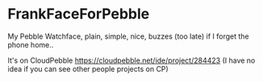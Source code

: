 # FrankFaceForPebble
My Pebble Watchface, plain, simple, nice, buzzes (too late) if I forget the phone home..

It's on CloudPebble
https://cloudpebble.net/ide/project/284423
(I have no idea if you can see other people projects on CP)
